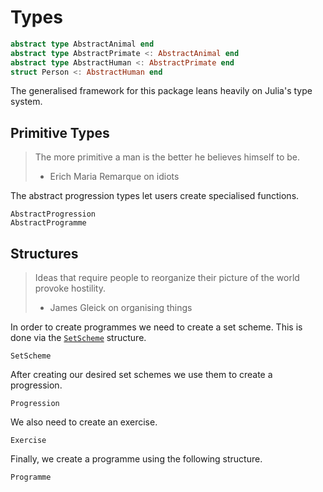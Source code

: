 # Types

```julia
abstract type AbstractAnimal end
abstract type AbstractPrimate <: AbstractAnimal end
abstract type AbstractHuman <: AbstractPrimate end
struct Person <: AbstractHuman end
```

The generalised framework for this package leans heavily on Julia's type system.

## Primitive Types

> The more primitive a man is the better he believes himself to be.
> - Erich Maria Remarque on idiots

The abstract progression types let users create specialised functions.
```@docs
AbstractProgression
AbstractProgramme
```

## Structures

> Ideas that require people to reorganize their picture of the world provoke hostility.
> - James Gleick on organising things

In order to create programmes we need to create a set scheme. This is done via the [`SetScheme`](@ref) structure.
```@docs
SetScheme
```

After creating our desired set schemes we use them to create a progression.
```@docs
Progression
```

We also need to create an exercise.
```@docs
Exercise
```

Finally, we create a programme using the following structure.
```@docs
Programme
```
